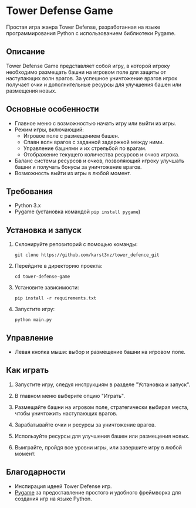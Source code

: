 
# Tower Defense Game

Простая игра жанра Tower Defense, разработанная на языке программирования Python с использованием библиотеки Pygame.

## Описание

Tower Defense Game представляет собой игру, в которой игроку необходимо размещать башни на игровом поле для защиты от наступающих волн врагов. За успешное уничтожение врагов игрок получает очки и дополнительные ресурсы для улучшения башен или размещения новых.

## Основные особенности

- Главное меню с возможностью начать игру или выйти из игры.
- Режим игры, включающий:
  - Игровое поле с размещением башен.
  - Спавн волн врагов с заданной задержкой между ними.
  - Управление башнями и их стрельбой по врагам.
  - Отображение текущего количества ресурсов и очков игрока.
- Баланс системы ресурсов и очков, позволяющий игроку улучшать башни и получать бонусы за уничтожение врагов.
- Возможность выйти из игры в любой момент.

## Требования

- Python 3.x
- Pygame (установка командой `pip install pygame`)

## Установка и запуск

1. Склонируйте репозиторий с помощью команды:
   ```
   git clone https://github.com/karst3nz/tower_defence_git
   ```

2. Перейдите в директорию проекта:
   ```
   cd tower-defense-game
   ```

3. Установите зависимости:
   ```
   pip install -r requirements.txt
   ```

4. Запустите игру:
   ```
   python main.py
   ```

## Управление

- Левая кнопка мыши: выбор и размещение башни на игровом поле.

## Как играть

1. Запустите игру, следуя инструкциям в разделе "Установка и запуск".

2. В главном меню выберите опцию "Играть".

3. Размещайте башни на игровом поле, стратегически выбирая места, чтобы уничтожить наступающих врагов.

4. Зарабатывайте очки и ресурсы за уничтожение врагов.

5. Используйте ресурсы для улучшения башен или размещения новых.

6. Выиграйте, пройдя все уровни игры, или завершите игру в любой момент.


## Благодарности

- Инспирация идеей Tower Defense игр.
- [Pygame](https://www.pygame.org) за предоставление простого и удобного фреймворка для создания игр на языке Python.
